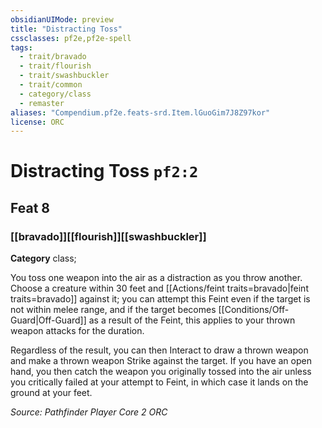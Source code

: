 ```yaml
---
obsidianUIMode: preview
title: "Distracting Toss"
cssclasses: pf2e,pf2e-spell
tags:
  - trait/bravado
  - trait/flourish
  - trait/swashbuckler
  - trait/common
  - category/class
  - remaster
aliases: "Compendium.pf2e.feats-srd.Item.lGuoGim7J8Z97kor"
license: ORC
---
```

# Distracting Toss `pf2:2`
## Feat 8
### [[bravado]][[flourish]][[swashbuckler]]

**Category** class; 




You toss one weapon into the air as a distraction as you throw another. Choose a creature within 30 feet and [[Actions/feint traits=bravado|feint traits=bravado]] against it; you can attempt this Feint even if the target is not within melee range, and if the target becomes [[Conditions/Off-Guard|Off-Guard]] as a result of the Feint, this applies to your thrown weapon attacks for the duration.

Regardless of the result, you can then Interact to draw a thrown weapon and make a thrown weapon Strike against the target. If you have an open hand, you then catch the weapon you originally tossed into the air unless you critically failed at your attempt to Feint, in which case it lands on the ground at your feet.

*Source: Pathfinder Player Core 2*
*ORC*